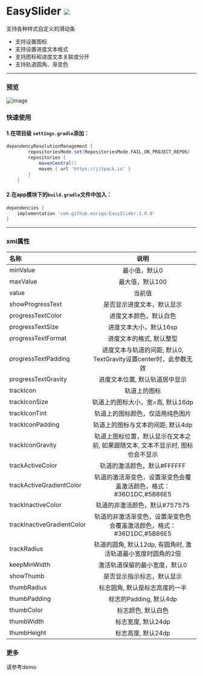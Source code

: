 # EasySlider [![](https://jitpack.io/v/eurigo/EasySlider.svg)](https://jitpack.io/#eurigo/EasySlider)

支持各种样式自定义的滑动条

* 支持设置图标 
* 支持设置进度文本格式 
* 支持图标和进度文本关联或分开
* 支持轨道圆角、渐变色

---

### 预览

![image](https://github.com/eurigo/EasySlider/assets/18246136/c01d6277-d04f-4921-a68a-f6aec7ef4d80)


### 快速使用

#### 1.在项目级 `settings.gradle`添加：

```groovy
dependencyResolutionManagement {
		repositoriesMode.set(RepositoriesMode.FAIL_ON_PROJECT_REPOS)
		repositories {
			mavenCentral()
			maven { url 'https://jitpack.io' }
		}
	}
```

#### 2.在app模块下的`build.gradle`文件中加入：

```groovy
dependencies {
    implementation 'com.github.eurigo:EasySlider:1.0.0'
}
```

---

### xml属性

| 名称                    |               说明                |
| :---------------------- | :-------------------------------: |
|minValue                 |最小值，默认0                       |
|maxValue|最大值，默认100|
|value|当前值|
|showProgressText|是否显示进度文本，默认显示|
|progressTextColor|进度文本颜色，默认白色|
|progressTextSize|进度文本大小，默认16sp|
|progressTextFormat|进度文本的格式, 默认整型|
|progressTextPadding|进度文本与轨道的间距, 默认0, TextGravity设置center时，此参数无效|
|progressTextGravity|进度文本位置, 默认轨道居中显示|
|trackIcon|轨道上的图标|
|trackIconSize|轨道上的图标大小，宽=高, 默认16dp|
|trackIconTint|轨道上的图标颜色，仅适用纯色图片|
|trackIconPadding|轨道上的图标与文本的间距, 默认4dp|
|trackIconGravity|轨道上图标位置，默认显示在文本之前, 如果跟随文本, 文本不显示时, 图标也会不显示|
|trackActiveColor|轨道的激活颜色，默认#FFFFFF|
|trackActiveGradientColor|轨道的激活渐变色，设置渐变色会覆盖激活颜色，格式：#36D1DC,#5B86E5|
|trackInactiveColor|轨道的非激活颜色，默认#757575|
|trackInactiveGradientColor|轨道的非激活渐变色，设置渐变色色会覆盖激活颜色，格式：#36D1DC,#5B86E5|
|trackRadius|轨道的圆角, 默认12dp, 有圆角时, 激活轨道最小宽度时圆角的2倍|
|keepMinWidth|激活轨道保留的最小宽度，默认0|
|showThumb|是否显示指示标志，默认显示|
|thumbRadius|标志圆角, 默认是标志高度的一半|
|thumbPadding|标志的Padding, 默认4dp|
|thumbColor|标志颜色, 默认白色|
|thumbWidth|标志宽度, 默认24dp|
|thumbHeight|标志高度, 默认24dp|

### 更多

请参考demo
